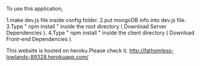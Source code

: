 To use this application,

1.make dev.js file inside config folder.
2.put mongoDB info into dev.js file.
3.Type " npm install " inside the root directory ( Download Server Dependencies ).
4.Type " npm install " inside the client directory ( Download Front-end Dependencies ).

This website is hosted on heroku.Please check it.
http://fathomless-lowlands-89328.herokuapp.com/
